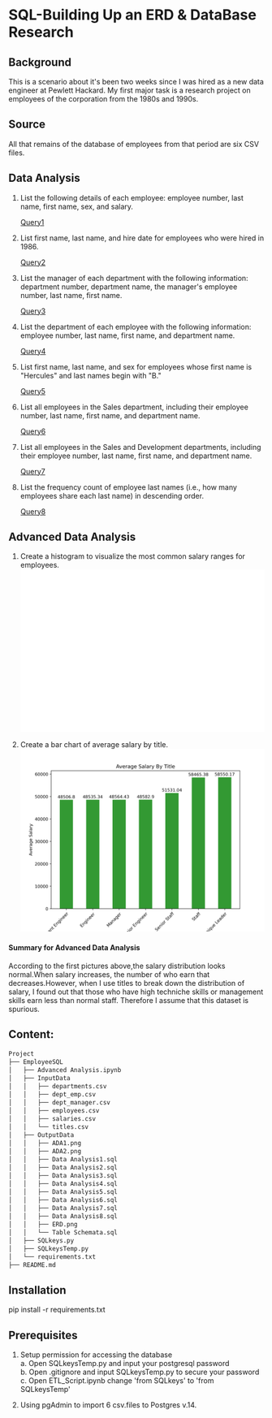# SQL-Building Up an ERD & DataBase Research


## Background

This is a scenario about it's been two weeks since I was hired as a new data engineer at Pewlett Hackard. My first major task is a research project on employees of the corporation from the 1980s and 1990s. 


## Source

All that remains of the database of employees from that period are six CSV files.  


## Data Analysis

1. List the following details of each employee: employee number, last name, first name, sex, and salary.  

    <a href='https://github.com/LynHJ/SQL-Database/blob/396293c9dd0652995c46ec100865d71d29c8079d/EmployeeSQL/OutputData/Data%20Analysis1.sql'>Query1</a>
 
2. List first name, last name, and hire date for employees who were hired in 1986.  

    <a href='https://github.com/LynHJ/SQL-Database/blob/dcba889b68f833a004000e946988e19f106a9bfe/EmployeeSQL/OutputData/Data%20Analysis2.sql'>Query2</a>

3. List the manager of each department with the following information: department number, department name, the manager's employee number, last name, first name.  

    <a href='https://github.com/LynHJ/SQL-Database/blob/dcba889b68f833a004000e946988e19f106a9bfe/EmployeeSQL/OutputData/Data%20Analysis3.sql'>Query3</a>

4. List the department of each employee with the following information: employee number, last name, first name, and department name.  

    <a href='https://github.com/LynHJ/SQL-Database/blob/dcba889b68f833a004000e946988e19f106a9bfe/EmployeeSQL/OutputData/Data%20Analysis4.sql'>Query4</a>

5. List first name, last name, and sex for employees whose first name is "Hercules" and last names begin with "B."  

    <a href='https://github.com/LynHJ/SQL-Database/blob/dcba889b68f833a004000e946988e19f106a9bfe/EmployeeSQL/OutputData/Data%20Analysis5.sql'>Query5</a>

6. List all employees in the Sales department, including their employee number, last name, first name, and department name.  

    <a href='https://github.com/LynHJ/SQL-Database/blob/dcba889b68f833a004000e946988e19f106a9bfe/EmployeeSQL/OutputData/Data%20Analysis6.sql'>Query6</a>

7. List all employees in the Sales and Development departments, including their employee number, last name, first name, and department name.  

    <a href='https://github.com/LynHJ/SQL-Database/blob/dcba889b68f833a004000e946988e19f106a9bfe/EmployeeSQL/OutputData/Data%20Analysis7.sql'>Query7</a>

8. List the frequency count of employee last names (i.e., how many employees share each last name) in descending order.  

    <a href='https://github.com/LynHJ/SQL-Database/blob/dcba889b68f833a004000e946988e19f106a9bfe/EmployeeSQL/OutputData/Data%20Analysis8.sql'>Query8</a>

## Advanced Data Analysis

1. Create a histogram to visualize the most common salary ranges for employees.  
![alt text](https://github.com/LynHJ/SQL/blob/45526bce8feaa9ec61d5d74de4df55963cf83cd3/EmployeeSQL/OutputData/ADA1.png) 

2. Create a bar chart of average salary by title.  
![alt text](https://github.com/LynHJ/SQL/blob/45526bce8feaa9ec61d5d74de4df55963cf83cd3/EmployeeSQL/OutputData/ADA2.png)  

#### Summary for Advanced Data Analysis

According to the first pictures above,the salary distribution looks normal.When salary increases, the number of who earn that decreases.However, when I use titles to break down the distribution of salary, I found out that those who have high techniche skills or management skills earn less than normal staff. Therefore I assume that this dataset is spurious.


## Content:
```
Project  
├── EmployeeSQL
│   ├── Advanced Analysis.ipynb
│   ├── InputData
│   │   ├── departments.csv
│   │   ├── dept_emp.csv
│   │   ├── dept_manager.csv
│   │   ├── employees.csv
│   │   ├── salaries.csv
│   │   └── titles.csv
│   ├── OutputData
│   │   ├── ADA1.png
│   │   ├── ADA2.png
│   │   ├── Data Analysis1.sql
│   │   ├── Data Analysis2.sql
│   │   ├── Data Analysis3.sql
│   │   ├── Data Analysis4.sql
│   │   ├── Data Analysis5.sql
│   │   ├── Data Analysis6.sql
│   │   ├── Data Analysis7.sql
│   │   ├── Data Analysis8.sql
│   │   ├── ERD.png
│   │   └── Table Schemata.sql
│   ├── SQLkeys.py
│   ├── SQLkeysTemp.py
│   └── requirements.txt
├── README.md

```
   

## Installation

pip install -r requirements.txt

## Prerequisites

1. Setup permission for accessing the database  
a. Open SQLkeysTemp.py and input your postgresql password    
b. Open .gitignore and input SQLkeysTemp.py to secure your password   
c. Open ETL_Script.ipynb change 'from SQLkeys' to 'from SQLkeysTemp'

2. Using pgAdmin to import 6 csv.files to Postgres v.14.    




